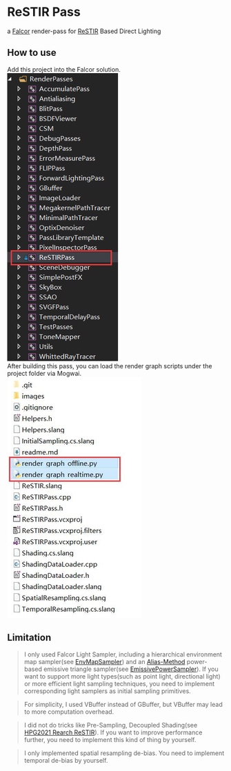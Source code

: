 # ReSTIR Pass

a [Falcor](https://github.com/NVIDIAGameWorks/Falcor) render-pass for [ReSTIR](](https://research.nvidia.com/sites/default/files/pubs/2020-07_Spatiotemporal-reservoir-resampling/ReSTIR.pdf)) Based Direct Lighting

## How to use

Add this project into the Falcor solution.  
![file-tree-layout](images/layout.png)  
After building this pass, you can load the render graph scripts under the project folder via Mogwai.  
![render-graph-files](images/rendergraph.jpg)
## Limitation

> I only used Falcor Light Sampler, including a hierarchical environment map sampler(see [EnvMapSampler](https://github.com/NVIDIAGameWorks/Falcor/blob/5236495554f57a734cc815522d95ae9a7dfe458a/Source/Falcor/Experimental/Scene/Lights/EnvMapSampler.slang)) and an [Alias-Method](http://cgi.cs.mcgill.ca/~enewel3/posts/alias-method/index.html) power-based emissive triangle sampler(see [EmissivePowerSampler](https://github.com/NVIDIAGameWorks/Falcor/blob/5236495554f57a734cc815522d95ae9a7dfe458a/Source/Falcor/Experimental/Scene/Lights/EmissivePowerSampler.slang)). If you want to support more light types(such as point light, directional light) or more efficient light sampling techniques, you need to implement corresponding light samplers as initial sampling primitives.

> For simplicity, I used VBuffer instead of GBuffer, but VBuffer may lead to more computation overhead.

> I did not do tricks like Pre-Sampling, Decoupled Shading(see [HPG2021 Rearch ReSTIR](https://research.nvidia.com/publication/2021-07_Rearchitecting-Spatiotemporal-Resampling)). If you want to improve performance further, you need to implement this kind of thing by yourself.

> I only implemented spatial resampling de-bias. You need to implement temporal de-bias by yourself.